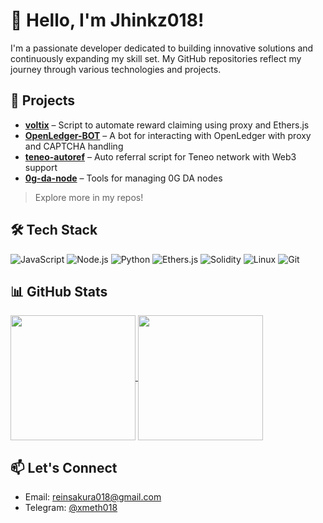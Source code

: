 # 👋 Hello, I'm Jhinkz018!

I'm a passionate developer dedicated to building innovative solutions and continuously expanding my skill set. My GitHub repositories reflect my journey through various technologies and projects.

## 🚀 Projects

- **[voltix](https://github.com/Jhinkz018/voltix)** – Script to automate reward claiming using proxy and Ethers.js
- **[OpenLedger-BOT](https://github.com/Jhinkz018/OpenLedger-BOT)** – A bot for interacting with OpenLedger with proxy and CAPTCHA handling
- **[teneo-autoref](https://github.com/Jhinkz018/teneo-autoref)** – Auto referral script for Teneo network with Web3 support
- **[0g-da-node](https://github.com/Jhinkz018/0g-da-node)** – Tools for managing 0G DA nodes

> Explore more in my repos!

## 🛠️ Tech Stack

![JavaScript](https://img.shields.io/badge/-JavaScript-black?style=flat-square&logo=javascript)
![Node.js](https://img.shields.io/badge/-Node.js-black?style=flat-square&logo=node.js)
![Python](https://img.shields.io/badge/-Python-black?style=flat-square&logo=python)
![Ethers.js](https://img.shields.io/badge/-Ethers.js-purple?style=flat-square)
![Solidity](https://img.shields.io/badge/-Solidity-black?style=flat-square&logo=solidity)
![Linux](https://img.shields.io/badge/-Linux-black?style=flat-square&logo=linux)
![Git](https://img.shields.io/badge/-Git-black?style=flat-square&logo=git)

## 📊 GitHub Stats

<a href="https://github.com/anuraghazra/github-readme-stats">
  <img height=200 align="center" src="https://github-readme-stats.vercel.app/api?username=Jhinkz018&show_icons=true&theme=radical" />
</a>
<a href="https://github.com/anuraghazra/github-readme-stats">
  <img height=200 align="center" src="https://github-readme-stats.vercel.app/api/top-langs?username=Jhinkz018&layout=compact&langs_count=8&card_width=320&theme=gruvbox" />
</a>


## 📫 Let's Connect

- Email: [reinsakura018@gmail.com](mailto:your.email@example.com)
- Telegram: [@xmeth018](https://t.me/YourTelegram)
